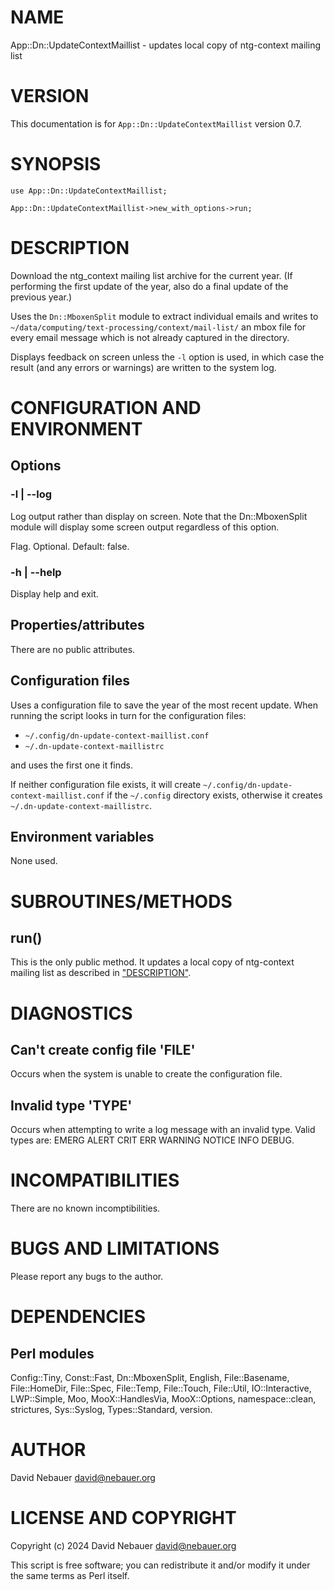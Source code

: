 # NAME

App::Dn::UpdateContextMaillist - updates local copy of ntg-context mailing list

# VERSION

This documentation is for `App::Dn::UpdateContextMaillist` version 0.7.

# SYNOPSIS

    use App::Dn::UpdateContextMaillist;

    App::Dn::UpdateContextMaillist->new_with_options->run;

# DESCRIPTION

Download the ntg\_context mailing list archive for the current year. (If
performing the first update of the year, also do a final update of the previous
year.)

Uses the `Dn::MboxenSplit` module to extract individual emails and writes to
`~/data/computing/text-processing/context/mail-list/` an mbox file for every
email message which is not already captured in the directory.

Displays feedback on screen unless the `-l` option is used, in which case the
result (and any errors or warnings) are written to the system log.

# CONFIGURATION AND ENVIRONMENT

## Options

### -l | --log

Log output rather than display on screen. Note that the Dn::MboxenSplit module
will display some screen output regardless of this option.

Flag. Optional. Default: false.

### -h | --help

Display help and exit.

## Properties/attributes

There are no public attributes.

## Configuration files

Uses a configuration file to save the year of the most recent update. When
running the script looks in turn for the configuration files:

- `~/.config/dn-update-context-maillist.conf`
- `~/.dn-update-context-maillistrc`

and uses the first one it finds.

If neither configuration file exists, it will create
`~/.config/dn-update-context-maillist.conf` if the `~/.config` directory
exists, otherwise it creates `~/.dn-update-context-maillistrc`.

## Environment variables

None used.

# SUBROUTINES/METHODS

## run()

This is the only public method. It updates a local copy of ntg-context mailing
list as described in ["DESCRIPTION"](#description).

# DIAGNOSTICS

## Can't create config file 'FILE'

Occurs when the system is unable to create the configuration file.

## Invalid type 'TYPE'

Occurs when attempting to write a log message with an invalid type.
Valid types are: EMERG ALERT CRIT ERR WARNING NOTICE INFO DEBUG.

# INCOMPATIBILITIES

There are no known incomptibilities.

# BUGS AND LIMITATIONS

Please report any bugs to the author.

# DEPENDENCIES

## Perl modules

Config::Tiny, Const::Fast, Dn::MboxenSplit, English, File::Basename,
File::HomeDir, File::Spec, File::Temp, File::Touch, File::Util,
IO::Interactive, LWP::Simple, Moo, MooX::HandlesVia, MooX::Options,
namespace::clean, strictures, Sys::Syslog, Types::Standard, version.

# AUTHOR

David Nebauer <david@nebauer.org>

# LICENSE AND COPYRIGHT

Copyright (c) 2024 David Nebauer <david@nebauer.org>

This script is free software; you can redistribute it and/or modify
it under the same terms as Perl itself.
